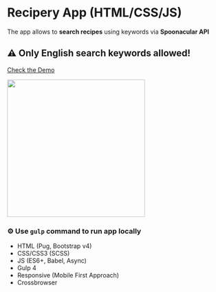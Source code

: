 # Recipery App (HTML/CSS/JS)

The app allows to **search recipes** using keywords via **Spoonacular API**

## ⚠ Only English search keywords allowed!

<a href="http://eisenpar.com/recipery/" target="_blank">Check the Demo</a>

<img src="http://eisenpar.com/portfolio2/assets/img/recipery/sample.png" width="320" />

### ⚙️ Use `gulp` command to run app locally

- HTML (Pug, Bootstrap v4)
- CSS/CSS3 (SCSS)
- JS (ES6+, Babel, Async)
- Gulp 4
- Responsive (Mobile First Approach)
- Crossbrowser
